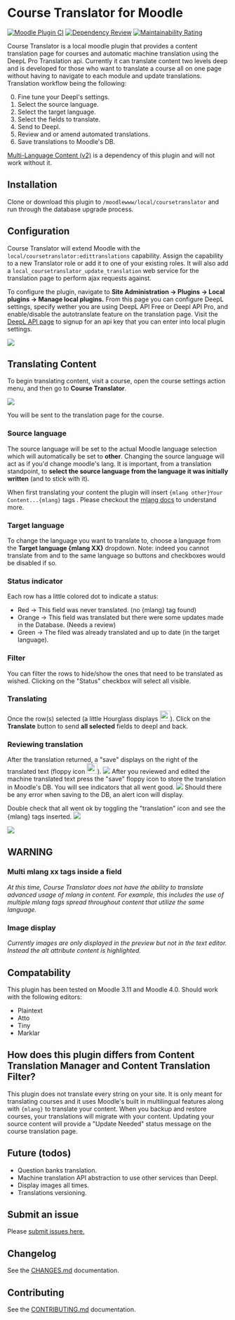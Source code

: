 # Course Translator for Moodle

[![Moodle Plugin CI](https://github.com/brunobaudry/moodle-local_coursetranslator/actions/workflows/moodle-ci.yml/badge.svg)](https://github.com/brunobaudry/moodle-local_coursetranslator/actions/workflows/moodle-ci.yml) [![Dependency Review](https://github.com/brunobaudry/moodle-local_coursetranslator/actions/workflows/dependency-review.yml/badge.svg)](https://github.com/brunobaudry/moodle-local_coursetranslator/actions/workflows/dependency-review.yml)
[![Maintainability Rating](https://sonarcloud.io/api/project_badges/measure?project=brunobaudry_moodle-local_coursetranslator&metric=sqale_rating)](https://sonarcloud.io/summary/new_code?id=brunobaudry_moodle-local_coursetranslator)

Course Translator is a local moodle plugin that provides a content translation page for courses and automatic machine translation using the DeepL Pro Translation api. Currently it
can translate content two levels deep and is developed for those who want to translate a course all on one page without having to navigate to each module and update
translations.
Translation workflow being the following:

0. Fine tune your Deepl's settings.
1. Select the source language.
2. Select the target language.
3. Select the fields to translate.
4. Send to Deepl.
5. Review and or amend automated translations.
6. Save translations to Moodle's DB.

[Multi-Language Content (v2)](https://moodle.org/plugins/filter_multilang2) is a dependency of this plugin and will not work without it.

## Installation

Clone or download this plugin to ```/moodlewww/local/coursetranslator``` and run through the database upgrade process.

## Configuration

Course Translator will extend Moodle with the ```local/coursetranslator:edittranslations``` capability. Assign the capability to a new Translator role or add it to one of your
existing roles. It will also add a ```local_coursetranslator_update_translation``` web service for the translation page to perform ajax requests against.

To configure the plugin, navigate to **Site Administration -> Plugins -> Local plugins -> Manage local plugins.** From this page you can configure DeepL settings, specify wether
you are using DeepL API Free or Deepl API Pro, and enable/disable the autotranslate feature on the translation page. Visit
the [DeepL API page](https://developers.deepl.com/docs/getting-started/readme) to
signup for an api key that you can enter into local plugin settings.

![](pix/admin.png)

## Translating Content

To begin translating content, visit a course, open the course settings action menu, and then go to **Course Translator**.

![](pix/launch.png)

You will be sent to the translation page for the course.

### Source language

The source language will be set to the actual Moodle language selection which will automatically be set to **other**.
Changing the source language will act as if you'd change moodle's lang.
It is important, from a translation standpoint, to **select the source language from the language it was initially written** (and to stick with it).

When first translating your content the plugin will insert ```{mlang other}Your Content...{mlang}``` tags .
Please checkout the [mlang docs](https://moodle.org/plugins/filter_multilang2) to understand more.

### Target language

To change the language you want to translate to, choose a language from the **Target language {mlang XX}** dropdown.
Note: indeed you cannot translate from and to the same language so buttons and checkboxes would be disabled if so.

### Status indicator

Each row has a little colored dot to indicate a status:

- Red -> This field was never translated. (no {mlang} tag found)
- Orange -> This field was translated but there were some updates made in the Database. (Needs a review)
- Green -> The filed was already translated and up to date (in the target language).

### Filter

You can filter the rows to hide/show the ones that need to be translated as wished.
Clicking on the "Status" checkbox will select all visible.

### Translating

Once the row(s) selected (a little Hourglass displays <img src="pix/hourglass.png" width="24"/>).
Click on the **Translate** button to send **all selected** fields to deepl and back.

### Reviewing translation

After the translation returned, a "save" displays on the right of the translated text (floppy icon  <img src="pix/floppy.png" width="24"/>).
![](pix/translated.png)
After you reviewed and edited the machine translated text press the "save" floppy icon to store the translation in Moodle's DB.
You will see indicators that all went good.
![](pix/database.png)
Should there be any error when saving to the DB, an alert icon will display.

Double check that all went ok by toggling the "translation" icon and see the {mlang} tags inserted.
![](pix/verify.png)

![](pix/explain.png)

## WARNING

### Multi mlang xx tags inside a field

_At this time, Course Translator does not have the ability to translate advanced usage of mlang in content. For example, this includes the use of multiple mlang tags spread
throughout content that utilize the same language._

### Image display

_Currently images are only displayed in the preview but not in the text editor. Instead the alt attribute content is highlighted._

## Compatability

This plugin has been tested on Moodle 3.11 and Moodle 4.0.
Should work with the following editors:

- Plaintext
- Atto
- Tiny
- Marklar

## How does this plugin differs from Content Translation Manager and Content Translation Filter?

This plugin does not translate every string on your site. It is only meant for translating courses and it uses Moodle's built in multilingual features along with ```{mlang}``` to
translate your content. When you backup and restore courses, your translations will migrate with your content. Updating your source content will provide a "Update Needed" status
message on the course translation page.

## Future (todos)

- Question banks translation.
- Machine translation API abstraction to use other services than Deepl.
- Display images all times.
- Translations versioning.

## Submit an issue

Please [submit issues here.](https://github.com/jamfire/moodle-local_coursetranslator/issues)

## Changelog

See the [CHANGES.md](CHANGES.md) documentation.

## Contributing

See the [CONTRIBUTING.md](CONTRIBUTING.md) documentation.
